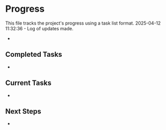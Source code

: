 # Progress

This file tracks the project's progress using a task list format.
2025-04-12 11:32:36 - Log of updates made.

*

## Completed Tasks

*   

## Current Tasks

*   

## Next Steps

*
